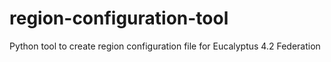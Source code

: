 # region-configuration-tool
Python tool to create region configuration file for Eucalyptus 4.2 Federation
